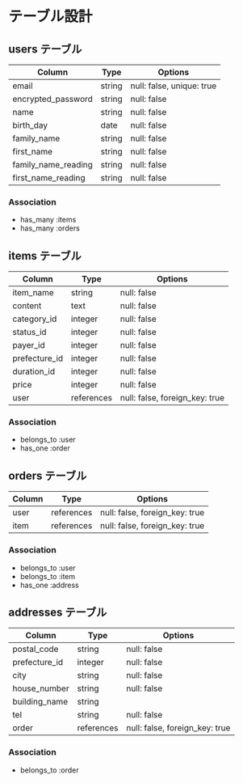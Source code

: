# テーブル設計

## users テーブル

| Column              | Type   | Options                  |
| ------------------  | ------ | -----------------------  |
| email               | string | null: false, unique: true|
| encrypted_password  | string | null: false              |
| name                | string | null: false              |
| birth_day           | date   | null: false              |
| family_name         | string | null: false              |
| first_name          | string | null: false              |
| family_name_reading | string | null: false              |
| first_name_reading  | string | null: false              |

### Association

- has_many :items
- has_many :orders

## items テーブル

| Column        | Type       | Options                        |
| ------------  | ---------- | ------------------------------ |
| item_name     | string     | null: false                    |
| content       | text       | null: false                    |
| category_id   | integer    | null: false                    |
| status_id     | integer    | null: false                    |
| payer_id      | integer    | null: false                    |
| prefecture_id | integer    | null: false                    |
| duration_id   | integer    | null: false                    |
| price         | integer    | null: false                    |
| user          | references | null: false, foreign_key: true |

### Association

- belongs_to :user
- has_one    :order

## orders テーブル

| Column      | Type       | Options                        |
| ----------- | ---------- | ------------------------------ |
| user        | references | null: false, foreign_key: true |
| item        | references | null: false, foreign_key: true |

### Association

- belongs_to :user
- belongs_to :item
- has_one    :address

## addresses テーブル

| Column        | Type       | Options                        |
| -----------   | ---------- | ------------------------------ |
| postal_code   | string     | null: false                    |
| prefecture_id | integer    | null: false                    |
| city          | string     | null: false                    |
| house_number  | string     | null: false                    |
| building_name | string     |                                |
| tel           | string     | null: false                    |
| order         | references | null: false, foreign_key: true |

### Association

- belongs_to :order
